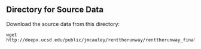 ## Directory for Source Data

Download the source data from this directory:
```
wget http://deepx.ucsd.edu/public/jmcauley/renttherunway/renttherunway_final_data.json.gz
```
